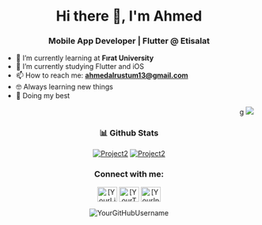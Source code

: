 <!-- Profil Başlığı -->
<h1 align="center">Hi there 👋, I'm Ahmed</h1>
<h3 align="center">Mobile App Developer | Flutter @ Etisalat</h3>

<!-- Profil Bilgileri -->
- 🌱 I’m currently learning at **Fırat University**
- 🔭 I’m currently studying Flutter and iOS
- 📫 How to reach me: **ahmedalrustum13@gmail.com**
- 🤓 Always learning new things
- 🐼 Doing my best
<!-- Profil İstatistikleri -->
<p align="right">g
  <img src="https://user-images.githubusercontent.com/63050133/156676671-d5b2e362-97d4-4404-9447-dd71ddfea82f.gif" />
</p>

<!-- GitHub Repolar -->
<h3 align="center">📊 Github Stats</h3>
<p align="center">
<a href="https://github.com/YourGitHubUsername/Project2"><img src="https://github-readme-stats.vercel.app/api/pin/?username=YourGitHubUsername&repo=Project2&theme=radical" alt="Project2"></a>  <a href="https://github.com/YourGitHubUsername/Project2"><img src="https://github-readme-stats.vercel.app/api/pin/?username=YourGitHubUsername&repo=Project2&theme=radical" alt="Project2"></a>
</p>

<!-- Sosyal Medya İkonları -->
<h3 align="center">Connect with me:</h3>
<p align="center">
  <a href="https://linkedin.com/in/[YourLinkedInUsername]" target="blank"><img align="center" src="https://cdn.jsdelivr.net/npm/simple-icons@v3/icons/linkedin.svg" alt="[YourLinkedInUsername]" height="30" width="40" /></a>
  <a href="https://twitter.com/[YourTwitterUsername]" target="blank"><img align="center" src="https://cdn.jsdelivr.net/npm/simple-icons@v3/icons/twitter.svg" alt="[YourTwitterUsername]" height="30" width="40" /></a>
  <a href="https://instagram.com/[YourInstagramUsername]" target="blank"><img align="center" src="https://cdn.jsdelivr.net/npm/simple-icons@v3/icons/instagram.svg" alt="[YourInstagramUsername]" height="30" width="40" /></a>
</p>

<!-- Profildeki Ziyaretçi Sayacı -->
<p align="center">
  <img src="https://komarev.com/ghpvc/?username=YourGitHubUsername&label=Profile%20views&color=0e75b6&style=flat" alt="YourGitHubUsername" />
</p>
